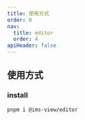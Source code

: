 ```yaml
---
title: 使用方式
order: 0
nav:
  title: editor
  order: 4
apiHeader: false
---
```


## 使用方式

### install

```shell
pnpm i @ims-view/editor
```
